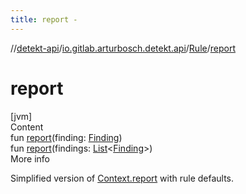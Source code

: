 ```yaml
---
title: report -
---
```

//[detekt-api](../../index.md)/[io.gitlab.arturbosch.detekt.api](../index.md)/[Rule](index.md)/[report](report.md)



# report  
[jvm]  
Content  
fun [report](report.md)(finding: [Finding](../-finding/index.md))  
fun [report](report.md)(findings: [List](https://kotlinlang.org/api/latest/jvm/stdlib/kotlin.collections/-list/index.html)<[Finding](../-finding/index.md)>)  
More info  


Simplified version of [Context.report](../-context/report.md) with rule defaults.

  



